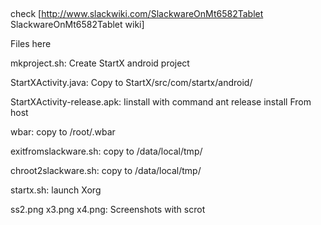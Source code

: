 ## 
check [http://www.slackwiki.com/SlackwareOnMt6582Tablet SlackwareOnMt6582Tablet wiki]

Files here

mkproject.sh:
    Create StartX android project

StartXActivity.java:
    Copy to StartX/src/com/startx/android/

StartXActivity-release.apk:
    Iinstall with command
  	    ant release install
    From host

wbar:
    copy to /root/.wbar

exitfromslackware.sh:
	copy to /data/local/tmp/

chroot2slackware.sh:
	copy to /data/local/tmp/

startx.sh:
	launch Xorg

ss2.png x3.png x4.png:
	Screenshots with scrot
	
